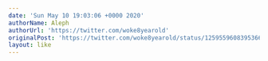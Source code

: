 ```yaml
---
date: 'Sun May 10 19:03:06 +0000 2020'
authorName: Aleph
authorUrl: 'https://twitter.com/woke8yearold'
originalPost: 'https://twitter.com/woke8yearold/status/1259559608395366403'
layout: like
---
```

